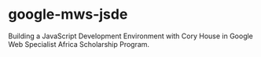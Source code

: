 # google-mws-jsde
Building a JavaScript Development Environment with Cory House in Google Web Specialist Africa Scholarship Program.
